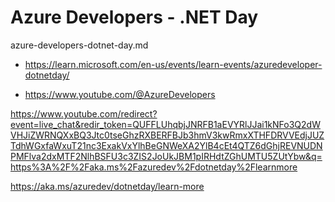 # Azure Developers - .NET Day 

azure-developers-dotnet-day.md

*   https://learn.microsoft.com/en-us/events/learn-events/azuredeveloper-dotnetday/

*   https://www.youtube.com/@AzureDevelopers

https://www.youtube.com/redirect?event=live_chat&redir_token=QUFFLUhqbjJNRFB1aEVYRlJJai1kNFo3Q2dWVHJiZWRNQXxBQ3Jtc0tseGhzRXBERFBJb3hmV3kwRmxXTHFDRVVEdjJUZTdhWGxfaWxuT21nc3ExakVxYlhBeGNWeXA2YlB4cEt4QTZ6dGhjREVNUDNPMFlva2dxMTF2NlhBSFU3c3ZIS2JoUkJBM1pIRHdtZGhUMTU5ZUtYbw&q=https%3A%2F%2Faka.ms%2Fazuredev%2Fdotnetday%2Flearnmore

https://aka.ms/azuredev/dotnetday/learn-more

